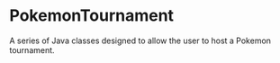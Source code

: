 # PokemonTournament
A series of Java classes designed to allow the user to host a Pokemon tournament.
